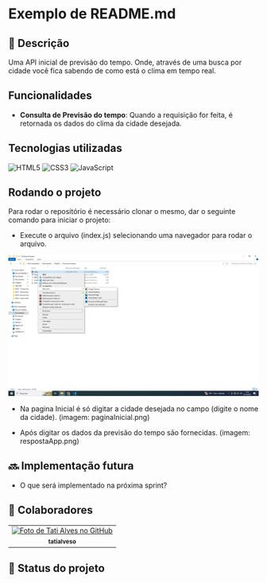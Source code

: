 # Exemplo de README.md

## :memo: Descrição
Uma API inicial de previsão do tempo. Onde, através de uma busca por cidade você fica sabendo de como está o clima em tempo real.

## Funcionalidades
* <b>Consulta de Previsão do tempo</b>: Quando a requisição for feita, é retornada os dados do clima da cidade desejada.

## Tecnologias utilizadas
![HTML5](https://img.shields.io/badge/html5-%23E34F26.svg?style=for-the-badge&logo=html5&logoColor=white)
![CSS3](https://img.shields.io/badge/css3-%231572B6.svg?style=for-the-badge&logo=css3&logoColor=white)
![JavaScript](https://img.shields.io/badge/javascript-%23323330.svg?style=for-the-badge&logo=javascript&logoColor=%23F7DF1E)

## Rodando o projeto
Para rodar o repositório é necessário clonar o mesmo, dar o seguinte comando para iniciar o projeto:

- Execute o arquivo (index.js) selecionando uma navegador para rodar o arquivo.</br>
<img src="/imagem/inicializandoApp.png">

- Na pagina Inicial é só digitar a cidade desejada no campo (digite o nome da cidade).
(imagem: paginaInicial.png)

- Após digitar os dados da previsão do tempo são fornecidas.
(imagem: respostaApp.png)


## :soon: Implementação futura
* O que será implementado na próxima sprint?

## :handshake: Colaboradores
<table>
  <tr>
    <td align="center">
      <a href="http://github.com/SaraivaRai">
        <img src="https://avatars.githubusercontent.com/u/56259137?v=4" width="100px;" alt="Foto de Tati Alves no GitHub"/><br>
        <sub>
          <b>tatialveso</b>
        </sub>
      </a>
    </td>
  </tr>
</table>

## :dart: Status do projeto
